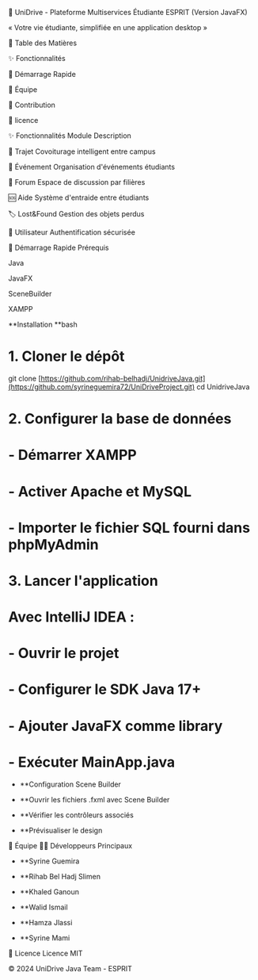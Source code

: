 🚀 UniDrive - Plateforme Multiservices Étudiante ESPRIT (Version JavaFX)

« Votre vie étudiante, simplifiée en une application desktop »

📌 Table des Matières

✨ Fonctionnalités

🚀 Démarrage Rapide

👥 Équipe

🤝 Contribution

📄 licence

✨ Fonctionnalités
Module	Description

🚗 Trajet	Covoiturage intelligent entre campus

📅 Événement	Organisation d'événements étudiants

💬 Forum	Espace de discussion par filières

🆘 Aide	Système d'entraide entre étudiants

🏷️ Lost&Found	Gestion des objets perdus

👤 Utilisateur	Authentification sécurisée


🚀 Démarrage Rapide
Prérequis

Java

JavaFX

SceneBuilder

XAMPP

**Installation
**bash

# 1. Cloner le dépôt
git clone [https://github.com/rihab-belhadj/UnidriveJava.git](https://github.com/syrineguemira72/UniDriveProject.git)
cd UnidriveJava

# 2. Configurer la base de données

# - Démarrer XAMPP

# - Activer Apache et MySQL

# - Importer le fichier SQL fourni dans phpMyAdmin

# 3. Lancer l'application

# Avec IntelliJ IDEA :

# - Ouvrir le projet

# - Configurer le SDK Java 17+

# - Ajouter JavaFX comme library

# - Exécuter MainApp.java

- **Configuration Scene Builder
  
- **Ouvrir les fichiers .fxml avec Scene Builder
  
- **Vérifier les contrôleurs associés
  
- **Prévisualiser le design

👥 Équipe
🧑‍💻 Développeurs Principaux

- **Syrine Guemira
  
- **Rihab Bel Hadj Slimen
  
- **Khaled Ganoun
  
- **Walid Ismail
  
- **Hamza Jlassi
  
- **Syrine Mami 


📄 Licence
Licence MIT

© 2024 UniDrive Java Team - ESPRIT
